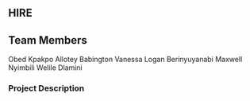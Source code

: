 ## HIRE
## Team Members
Obed Kpakpo Allotey Babington
Vanessa Logan Berinyuyanabi
Maxwell Nyimbili
Welile Dlamini

### Project Description

